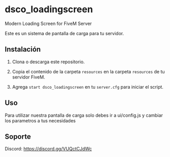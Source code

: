 # dsco_loadingscreen
Modern Loading Screen for FiveM Server

Este es un sistema de pantalla de carga para tu servidor.

## Instalación

1. Clona o descarga este repositorio.

2. Copia el contenido de la carpeta `resources` en la carpeta `resources` de tu servidor FiveM.

3. Agrega `start dsco_loadingscreen` en tu `server.cfg` para iniciar el script.

## Uso

Para utilizar nuestra pantalla de carga solo debes ir a ui/config.js y cambiar los parametros a tus necesidades

## Soporte
Discord: https://discord.gg/VUQctCJdWc
